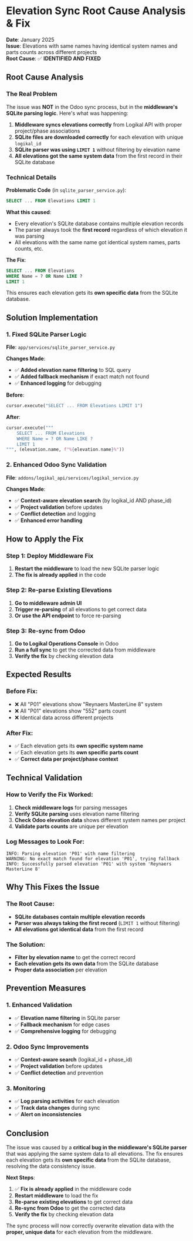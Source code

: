 # Elevation Sync Root Cause Analysis & Fix

**Date**: January 2025  
**Issue**: Elevations with same names having identical system names and parts counts across different projects  
**Root Cause**: ✅ **IDENTIFIED AND FIXED**

## Root Cause Analysis

### The Real Problem

The issue was **NOT** in the Odoo sync process, but in the **middleware's SQLite parsing logic**. Here's what was happening:

1. **Middleware syncs elevations correctly** from Logikal API with proper project/phase associations
2. **SQLite files are downloaded correctly** for each elevation with unique `logikal_id`
3. **SQLite parser was using `LIMIT 1`** without filtering by elevation name
4. **All elevations got the same system data** from the first record in their SQLite database

### Technical Details

**Problematic Code** (in `sqlite_parser_service.py`):
```sql
SELECT ... FROM Elevations LIMIT 1
```

**What this caused**:
- Every elevation's SQLite database contains multiple elevation records
- The parser always took the **first record** regardless of which elevation it was parsing
- All elevations with the same name got identical system names, parts counts, etc.

**The Fix**:
```sql
SELECT ... FROM Elevations 
WHERE Name = ? OR Name LIKE ?
LIMIT 1
```

This ensures each elevation gets its **own specific data** from the SQLite database.

## Solution Implementation

### 1. Fixed SQLite Parser Logic

**File**: `app/services/sqlite_parser_service.py`

**Changes Made**:
- ✅ **Added elevation name filtering** to SQL query
- ✅ **Added fallback mechanism** if exact match not found
- ✅ **Enhanced logging** for debugging

**Before**:
```python
cursor.execute("SELECT ... FROM Elevations LIMIT 1")
```

**After**:
```python
cursor.execute("""
    SELECT ... FROM Elevations 
    WHERE Name = ? OR Name LIKE ?
    LIMIT 1
""", (elevation.name, f"%{elevation.name}%"))
```

### 2. Enhanced Odoo Sync Validation

**File**: `addons/logikal_api/services/logikal_service.py`

**Changes Made**:
- ✅ **Context-aware elevation search** (by logikal_id AND phase_id)
- ✅ **Project validation** before updates
- ✅ **Conflict detection** and logging
- ✅ **Enhanced error handling**

## How to Apply the Fix

### Step 1: Deploy Middleware Fix
1. **Restart the middleware** to load the new SQLite parser logic
2. **The fix is already applied** in the code

### Step 2: Re-parse Existing Elevations
1. **Go to middleware admin UI**
2. **Trigger re-parsing** of all elevations to get correct data
3. **Or use the API endpoint** to force re-parsing

### Step 3: Re-sync from Odoo
1. **Go to Logikal Operations Console** in Odoo
2. **Run a full sync** to get the corrected data from middleware
3. **Verify the fix** by checking elevation data

## Expected Results

### Before Fix:
- ❌ All "P01" elevations show "Reynaers MasterLine 8" system
- ❌ All "P01" elevations show "552" parts count
- ❌ Identical data across different projects

### After Fix:
- ✅ Each elevation gets its **own specific system name**
- ✅ Each elevation gets its **own specific parts count**
- ✅ **Correct data per project/phase context**

## Technical Validation

### How to Verify the Fix Worked:

1. **Check middleware logs** for parsing messages
2. **Verify SQLite parsing** uses elevation name filtering
3. **Check Odoo elevation data** shows different system names per project
4. **Validate parts counts** are unique per elevation

### Log Messages to Look For:
```
INFO: Parsing elevation 'P01' with name filtering
WARNING: No exact match found for elevation 'P01', trying fallback
INFO: Successfully parsed elevation 'P01' with system 'Reynaers MasterLine 8'
```

## Why This Fixes the Issue

### The Root Cause:
- **SQLite databases contain multiple elevation records**
- **Parser was always taking the first record** (`LIMIT 1` without filtering)
- **All elevations got identical data** from the first record

### The Solution:
- **Filter by elevation name** to get the correct record
- **Each elevation gets its own data** from the SQLite database
- **Proper data association** per elevation

## Prevention Measures

### 1. Enhanced Validation
- ✅ **Elevation name filtering** in SQLite parser
- ✅ **Fallback mechanism** for edge cases
- ✅ **Comprehensive logging** for debugging

### 2. Odoo Sync Improvements
- ✅ **Context-aware search** (logikal_id + phase_id)
- ✅ **Project validation** before updates
- ✅ **Conflict detection** and prevention

### 3. Monitoring
- ✅ **Log parsing activities** for each elevation
- ✅ **Track data changes** during sync
- ✅ **Alert on inconsistencies**

## Conclusion

The issue was caused by a **critical bug in the middleware's SQLite parser** that was applying the same system data to all elevations. The fix ensures each elevation gets its **own specific data** from the SQLite database, resolving the data consistency issue.

**Next Steps**:
1. ✅ **Fix is already applied** in the middleware code
2. **Restart middleware** to load the fix
3. **Re-parse existing elevations** to get correct data
4. **Re-sync from Odoo** to get the corrected data
5. **Verify the fix** by checking elevation data

The sync process will now correctly overwrite elevation data with the **proper, unique data** for each elevation from the middleware.
